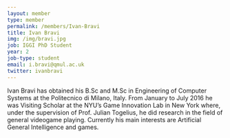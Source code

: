 ```yaml
---
layout: member
type: member
permalink: /members/Ivan-Bravi
title: Ivan Bravi
img: /img/bravi.jpg
job: IGGI PhD Student
year: 2
job-type: student
email: i.bravi@qmul.ac.uk
twitter: ivanbravi
---
```


Ivan Bravi has obtained his B.Sc and M.Sc in Engineering of Computer Systems at the Politecnico di Milano, Italy. From January to July 2016 he was Visiting Scholar at the NYU’s Game Innovation Lab in New York where, under the supervision of Prof. Julian Togelius, he did research in the field of general videogame playing.
Currently his main interests are Artificial General Intelligence and games.
